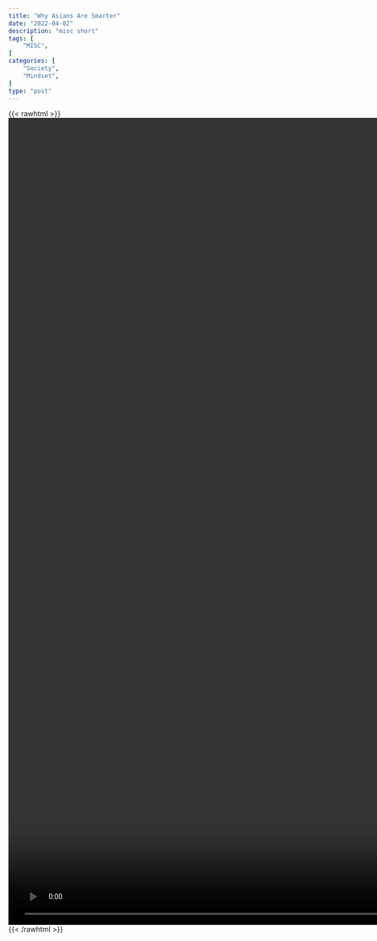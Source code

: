 ```yaml
---
title: "Why Asians Are Smarter"
date: "2022-04-02"
description: "misc short"
tags: [
    "MISC",
]
categories: [
    "Society",
    "Mindset",
]
type: "post"
---
```

{{< rawhtml >}}
    <video style="height:40vh;width:auto" overflow="hidden" controls>
        <source src="https://clips.dev00ps.com/MISC/This_is_why_Asians_are_smarter_than_you%21.mp4" type="video/mp4"> 
    </video>
{{< /rawhtml >}}